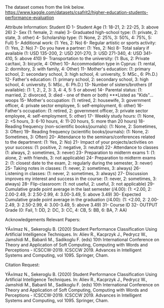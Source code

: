 The dataset comes from the link below.
https://www.kaggle.com/datasets/csafrit2/higher-education-students-performance-evaluation

Attribute Information:
Student ID
1- Student Age (1: 18-21, 2: 22-25, 3: above 26)
2- Sex (1: female, 2: male)
3- Graduated high-school type: (1: private, 2: state, 3: other)
4- Scholarship type: (1: None, 2: 25%, 3: 50%, 4: 75%, 5: Full)
5- Additional work: (1: Yes, 2: No)
6- Regular artistic or sports activity: (1: Yes, 2: No)
7- Do you have a partner: (1: Yes, 2: No)
8- Total salary if available (1: USD 135-200, 2: USD 201-270, 3: USD 271-340, 4: USD 341-410, 5: above 410)
9- Transportation to the university: (1: Bus, 2: Private car/taxi, 3: bicycle, 4: Other)
10- Accommodation type in Cyprus: (1: rental, 2: dormitory, 3: with family, 4: Other)
11- Mother's education: (1: primary school, 2: secondary school, 3: high school, 4: university, 5: MSc., 6: Ph.D.)
12- Father's education: (1: primary school, 2: secondary school, 3: high school, 4: university, 5: MSc., 6: Ph.D.)
13- Number of sisters/brothers (if available): (1: 1, 2:, 2, 3: 3, 4: 4, 5: 5 or above)
14- Parental status: (1: married, 2: divorced, 3: died - one of them or both) ***Listed as "Kids"…woops
15- Mother's occupation: (1: retired, 2: housewife, 3: government officer, 4: private sector employee, 5: self-employment, 6: other)
16- Father's occupation: (1: retired, 2: government officer, 3: private sector employee, 4: self-employment, 5: other)
17- Weekly study hours: (1: None, 2: <5 hours, 3: 6-10 hours, 4: 11-20 hours, 5: more than 20 hours)
18- Reading frequency (non-scientific books/journals): (1: None, 2: Sometimes, 3: Often)
19- Reading frequency (scientific books/journals): (1: None, 2: Sometimes, 3: Often)
20- Attendance to the seminars/conferences related to the department: (1: Yes, 2: No)
21- Impact of your projects/activities on your success: (1: positive, 2: negative, 3: neutral)
22- Attendance to classes (1: always, 2: sometimes, 3: never)
23- Preparation to midterm exams 1: (1: alone, 2: with friends, 3: not applicable)
24- Preparation to midterm exams 2: (1: closest date to the exam, 2: regularly during the semester, 3: never)
25- Taking notes in classes: (1: never, 2: sometimes, 3: always)
26- Listening in classes: (1: never, 2: sometimes, 3: always)
27- Discussion improves my interest and success in the course: (1: never, 2: sometimes, 3: always)
28- Flip-classroom: (1: not useful, 2: useful, 3: not applicable)
29- Cumulative grade point average in the last semester (/4.00): (1: <2.00, 2: 2.00-2.49, 3: 2.50-2.99, 4: 3.00-3.49, 5: above 3.49)
30- Expected Cumulative grade point average in the graduation (/4.00): (1: <2.00, 2: 2.00-2.49, 3: 2.50-2.99, 4: 3.00-3.49, 5: above 3.49)
31- Course ID
32- OUTPUT Grade (0: Fail, 1: DD, 2: DC, 3: CC, 4: CB, 5: BB, 6: BA, 7: AA)

Acknowledgements
Relevant Papers:

YÄ±lmaz N., Sekeroglu B. (2020) Student Performance Classification Using Artificial Intelligence Techniques. In: Aliev R., Kacprzyk J., Pedrycz W., Jamshidi M., Babanli M., Sadikoglu F. (eds) 10th International Conference on Theory and Application of Soft Computing, Computing with Words and Perceptions - ICSCCW-2019. ICSCCW 2019. Advances in Intelligent Systems and Computing, vol 1095. Springer, Cham.

Citation Request:

YÄ±lmaz N., Sekeroglu B. (2020) Student Performance Classification Using Artificial Intelligence Techniques. In: Aliev R., Kacprzyk J., Pedrycz W., Jamshidi M., Babanli M., Sadikoglu F. (eds) 10th International Conference on Theory and Application of Soft Computing, Computing with Words and Perceptions - ICSCCW-2019. ICSCCW 2019. Advances in Intelligent Systems and Computing, vol 1095. Springer, Cham.